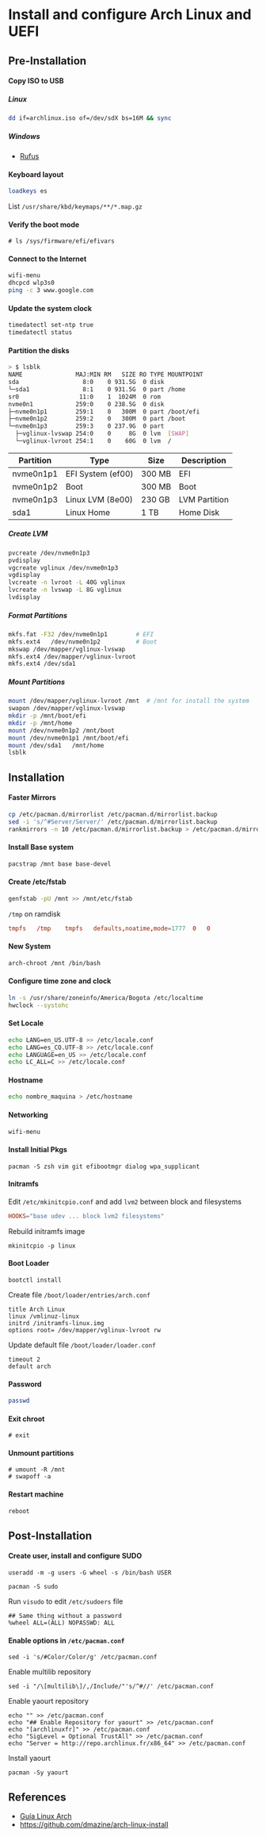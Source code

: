 # Install and configure Arch Linux and UEFI

## Pre-Installation
  
#### Copy ISO to USB

##### Linux

```bash
dd if=archlinux.iso of=/dev/sdX bs=16M && sync
```

##### Windows

* [Rufus](https://rufus.akeo.ie/) 

#### Keyboard layout

```bash
loadkeys es
```

List `/usr/share/kbd/keymaps/**/*.map.gz`

#### Verify the boot mode

```
# ls /sys/firmware/efi/efivars
```

#### Connect to the Internet

```bash
wifi-menu
dhcpcd wlp3s0
ping -c 3 www.google.com
```

#### Update the system clock

```bash
timedatectl set-ntp true
timedatectl status
```

#### Partition the disks

```bash
> $ lsblk                                                                                                                                                                                  
NAME               MAJ:MIN RM   SIZE RO TYPE MOUNTPOINT
sda                  8:0    0 931.5G  0 disk 
└─sda1               8:1    0 931.5G  0 part /home
sr0                 11:0    1  1024M  0 rom  
nvme0n1            259:0    0 238.5G  0 disk 
├─nvme0n1p1        259:1    0   300M  0 part /boot/efi
├─nvme0n1p2        259:2    0   300M  0 part /boot
└─nvme0n1p3        259:3    0 237.9G  0 part 
  ├─vglinux-lvswap 254:0    0     8G  0 lvm  [SWAP]
  └─vglinux-lvroot 254:1    0    60G  0 lvm  /
```

| Partition | Type | Size | Description |
| ---- | ---- |  ---- | ---- |
| nvme0n1p1 | EFI System (ef00)  | 300 MB | EFI |
| nvme0n1p2 | Boot 				 | 300 MB | Boot |
| nvme0n1p3 | Linux LVM (8e00) 	 | 230 GB | LVM Partition |
| sda1 		| Linux Home		 | 1 TB   | Home Disk |



##### Create LVM

```bash
pvcreate /dev/nvme0n1p3
pvdisplay 
vgcreate vglinux /dev/nvme0n1p3
vgdisplay
lvcreate -n lvroot -L 40G vglinux
lvcreate -n lvswap -L 8G vglinux
lvdisplay
```

##### Format Partitions


```bash
mkfs.fat -F32 /dev/nvme0n1p1		# EFI
mkfs.ext4	/dev/nvme0n1p2			# Boot
mkswap /dev/mapper/vglinux-lvswap
mkfs.ext4 /dev/mapper/vglinux-lvroot
mkfs.ext4 /dev/sda1
```

##### Mount Partitions

```bash
mount /dev/mapper/vglinux-lvroot /mnt  # /mnt for install the system
swapon /dev/mapper/vglinux-lvswap
mkdir -p /mnt/boot/efi
mkdir -p /mnt/home
mount /dev/nvme0n1p2 /mnt/boot
mount /dev/nvme0n1p1 /mnt/boot/efi
mount /dev/sda1   /mnt/home
lsblk
```


## Installation

#### Faster Mirrors

```bash
cp /etc/pacman.d/mirrorlist /etc/pacman.d/mirrorlist.backup
sed -i 's/^#Server/Server/' /etc/pacman.d/mirrorlist.backup
rankmirrors -n 10 /etc/pacman.d/mirrorlist.backup > /etc/pacman.d/mirrorlist
```

#### Install Base system

```bash
pacstrap /mnt base base-devel
```

#### Create /etc/fstab

```bash
genfstab -pU /mnt >> /mnt/etc/fstab
```
`/tmp`  on ramdisk

```conf
tmpfs	/tmp	tmpfs	defaults,noatime,mode=1777	0	0
```

#### New System

```bash
arch-chroot /mnt /bin/bash
```

#### Configure time zone and clock

```bash
ln -s /usr/share/zoneinfo/America/Bogota /etc/localtime
hwclock --systohc
```

#### Set Locale

```bash
echo LANG=en_US.UTF-8 >> /etc/locale.conf
echo LANG=es_CO.UTF-8 >> /etc/locale.conf
echo LANGUAGE=en_US >> /etc/locale.conf
echo LC_ALL=C >> /etc/locale.conf
```

#### Hostname

```bash
echo nombre_maquina > /etc/hostname
```

#### Networking

```bash
wifi-menu
```

#### Install Initial Pkgs

```
pacman -S zsh vim git efibootmgr dialog wpa_supplicant
```

#### Initramfs

Edit `/etc/mkinitcpio.conf`  and add `lvm2` between block and filesystems

```conf
HOOKS="base udev ... block lvm2 filesystems"
```

Rebuild initramfs image

```
mkinitcpio -p linux
```

#### Boot Loader

```
bootctl install
```

Create file `/boot/loader/entries/arch.conf`

```
title Arch Linux
linux /vmlinuz-linux
initrd /initramfs-linux.img
options root= /dev/mapper/vglinux-lvroot rw
```

Update default file `/boot/loader/loader.conf`

```
timeout 2
default arch
```

#### Password

```bash
passwd
```

#### Exit chroot

```
# exit
```

#### Unmount partitions

```
# umount -R /mnt
# swapoff -a
```

#### Restart machine

```bash
reboot
```


## Post-Installation


#### Create user, install and configure SUDO

```
useradd -m -g users -G wheel -s /bin/bash USER
```

```
pacman -S sudo
```

Run `visudo` to edit `/etc/sudoers` file

```
## Same thing without a password
%wheel ALL=(ALL) NOPASSWD: ALL
```

#### Enable options in `/etc/pacman.conf`

```
sed -i 's/#Color/Color/g' /etc/pacman.conf
```

Enable multilib repository
```
sed -i "/\[multilib\]/,/Include/"'s/^#//' /etc/pacman.conf
```

Enable yaourt repository
```
echo "" >> /etc/pacman.conf
echo "## Enable Repository for yaourt" >> /etc/pacman.conf
echo "[archlinuxfr]" >> /etc/pacman.conf
echo "SigLevel = Optional TrustAll" >> /etc/pacman.conf
echo "Server = http://repo.archlinux.fr/x86_64" >> /etc/pacman.conf
```

Install yaourt
```
pacman -Sy yaourt
```


## References

* [Guía Linux Arch](https://wiki.archlinux.org/index.php/Installation_Guide)
* https://github.com/dmazine/arch-linux-install

